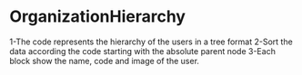 # OrganizationHierarchy

1-The code represents the hierarchy of the users in a tree format
2-Sort the data according the code starting with the absolute parent node
3-Each block show the name, code and image of the user.
